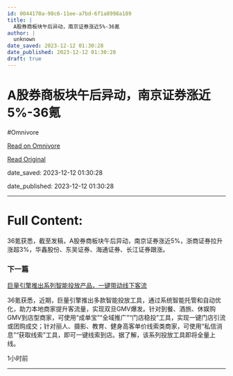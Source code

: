 ```yaml
---
id: 0044170a-98c6-11ee-a7bd-6f1a8998a189
title: |
  A股券商板块午后异动，南京证券涨近5%-36氪
author: |
  unknown
date_saved: 2023-12-12 01:30:28
date_published: 2023-12-12 01:30:28
draft: true
---
```


# A股券商板块午后异动，南京证券涨近5%-36氪
#Omnivore

[Read on Omnivore](https://omnivore.app/me/a-5-36-18c5d146590)

[Read Original](https://36kr.com/newsflashes/2557388853664897?f=rss)

date_saved: 2023-12-12 01:30:28

date_published: 2023-12-12 01:30:28

--- 

# Full Content: 

36氪获悉，截至发稿，A股券商板块午后异动，南京证券涨近5%，浙商证券拉升涨超3%，华鑫股份、东吴证券、海通证券、长江证券跟涨。

### 下一篇

[巨量引擎推出系列智能投放产品，一键带动线下客流](https://36kr.com/newsflashes/2557379403079048)

36氪获悉，近期，巨量引擎推出多款智能投放工具，通过系统智能托管和自动优化，助力本地商家提升客流量，实现双旦GMV爆发。针对到餐、酒旅、休娱购GMV到店型商家，可使用“成单宝”“全域推广”“门店稳投”工具，实现一键门店引流或团购成交；针对丽人、摄影、教育、健身高客单价线索类商家，可使用“私信消息”“获取线索”工具，即可一键线索到店。据了解，该系列投放工具即将全量上线。

1小时前

---

